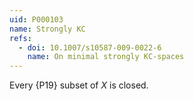 ```yaml
---
uid: P000103
name: Strongly KC
refs:
  - doi: 10.1007/s10587-009-0022-6
    name: On minimal strongly KC-spaces
---
```


Every {P19} subset of $X$ is closed.
